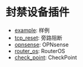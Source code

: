 # 封禁设备插件

* [example](./example): 样例
* [tcp_reset](./tcp_reset): 旁路阻断
* [opnsense](./opnsense): OPNsense
* [router_os](./router_os): RouterOS
* [check_point](./check_point): CheckPoint

